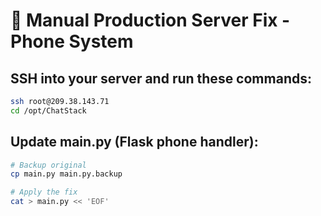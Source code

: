 # 🚀 Manual Production Server Fix - Phone System

## SSH into your server and run these commands:

```bash
ssh root@209.38.143.71
cd /opt/ChatStack
```

## Update main.py (Flask phone handler):

```bash
# Backup original
cp main.py main.py.backup

# Apply the fix
cat > main.py << 'EOF'